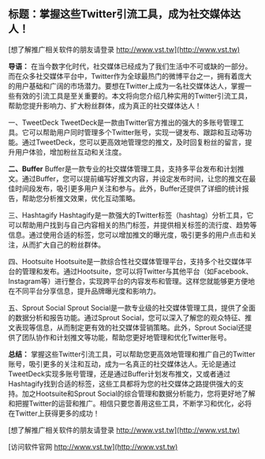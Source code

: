 ## **标题：掌握这些Twitter引流工具，成为社交媒体达人！**

[想了解推广相关软件的朋友请登录 http://www.vst.tw](http://www.vst.tw)

**导语：**
在当今数字化时代，社交媒体已经成为了我们生活中不可或缺的一部分。而在众多社交媒体平台中，Twitter作为全球最热门的微博平台之一，拥有着庞大的用户基础和广阔的市场潜力。要想在Twitter上成为一名社交媒体达人，掌握一些有效的引流工具是至关重要的。本文将向您介绍几种实用的Twitter引流工具，帮助您提升影响力、扩大粉丝群体，成为真正的社交媒体达人！

一、TweetDeck
TweetDeck是一款由Twitter官方推出的强大的多账号管理工具。它可以帮助用户同时管理多个Twitter账号，实现一键发布、跟踪和互动等功能。通过TweetDeck，您可以更高效地管理您的推文，及时回复粉丝的留言，提升用户体验，增加粉丝互动和关注度。

**二、Buffer**
Buffer是一款专业的社交媒体管理工具，支持多平台发布和计划推文。通过Buffer，您可以提前编写好推文内容，并设定发布时间，让您的推文在最佳时间段发布，吸引更多用户关注和参与。此外，Buffer还提供了详细的统计报告，帮助您分析推文效果，优化互动策略。

三、Hashtagify
Hashtagify是一款强大的Twitter标签（hashtag）分析工具，它可以帮助用户找到与自己内容相关的热门标签，并提供相关标签的流行度、趋势等信息。通过使用合适的标签，您可以增加推文的曝光度，吸引更多的用户点击和关注，从而扩大自己的粉丝群体。

四、Hootsuite
Hootsuite是一款综合性社交媒体管理平台，支持多个社交媒体平台的管理和发布。通过Hootsuite，您可以将Twitter与其他平台（如Facebook、Instagram等）进行整合，实现跨平台的内容发布和管理。这样您就能够更方便地在不同平台分享信息，提升品牌曝光度和影响力。

五、Sprout Social
Sprout Social是一款专业级的社交媒体管理工具，提供了全面的数据分析和报告功能。通过Sprout Social，您可以深入了解您的观众特征、推文表现等信息，从而制定更有效的社交媒体营销策略。此外，Sprout Social还提供了团队协作和计划推文等功能，帮助您更好地管理和优化Twitter账号。

**总结：**
掌握这些Twitter引流工具，可以帮助您更高效地管理和推广自己的Twitter账号，吸引更多的关注和互动，成为一名真正的社交媒体达人。无论是通过TweetDeck实现多账号管理，还是通过Buffer计划发布推文，又或者通过Hashtagify找到合适的标签，这些工具都将为您的社交媒体之路提供强大的支持。加之Hootsuite和Sprout Social的综合管理和数据分析能力，您将更好地了解和把握Twitter的运营和推广。相信只要您善用这些工具，不断学习和优化，必将在Twitter上获得更多的成功！

[想了解推广相关软件的朋友请登录 http://www.vst.tw](http://www.vst.tw)


[访问软件官网 http://www.vst.tw](http://www.vst.tw)

